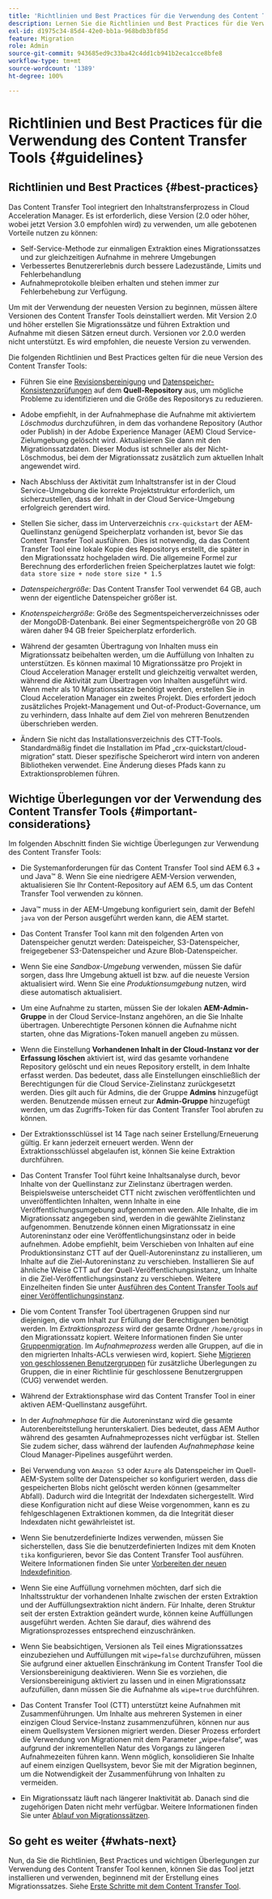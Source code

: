 ```yaml
---
title: 'Richtlinien und Best Practices für die Verwendung des Content Transfer Tools  '
description: Lernen Sie die Richtlinien und Best Practices für die Verwendung des Content Transfer Tools kennen.
exl-id: d1975c34-85d4-42e0-bb1a-968bdb3bf85d
feature: Migration
role: Admin
source-git-commit: 943685ed9c33ba42c4dd1cb941b2eca1cce8bfe8
workflow-type: tm+mt
source-wordcount: '1389'
ht-degree: 100%

---
```



# Richtlinien und Best Practices für die Verwendung des Content Transfer Tools {#guidelines}

## Richtlinien und Best Practices {#best-practices}

<!-- Alexandru: hiding for now

>[!CONTEXTUALHELP]
>id="aemcloud_ctt_guidelines"
>title="Guidelines and Best Practices"
>abstract="Review guidelines and best practices to use the Content Transfer tool including revision cleanup tasks, Disk space considerations and more."
>additional-url="https://experienceleague.adobe.com/docs/experience-manager-cloud-service/content/migration-journey/cloud-migration/content-transfer-tool/getting-started-content-transfer-tool.html" text="Important Considerations for using Content Transfer Tool"
>additional-url="https://experienceleague.adobe.com/docs/experience-manager-cloud-service/content/migration-journey/cloud-migration/content-transfer-tool/group-migration.md#important-considerations" text="Important Considerations when Migrating Groups" 

-->

Das Content Transfer Tool integriert den Inhaltstransferprozess in Cloud Acceleration Manager. Es ist erforderlich, diese Version (2.0 oder höher, wobei jetzt Version 3.0 empfohlen wird) zu verwenden, um alle gebotenen Vorteile nutzen zu können:

* Self-Service-Methode zur einmaligen Extraktion eines Migrationssatzes und zur gleichzeitigen Aufnahme in mehrere Umgebungen
* Verbessertes Benutzererlebnis durch bessere Ladezustände, Limits und Fehlerbehandlung
* Aufnahmeprotokolle bleiben erhalten und stehen immer zur Fehlerbehebung zur Verfügung.

Um mit der Verwendung der neuesten Version zu beginnen, müssen ältere Versionen des Content Transfer Tools deinstalliert werden. Mit Version 2.0 und höher erstellen Sie Migrationssätze und führen Extraktion und Aufnahme mit diesen Sätzen erneut durch.
Versionen vor 2.0.0 werden nicht unterstützt. Es wird empfohlen, die neueste Version zu verwenden.

Die folgenden Richtlinien und Best Practices gelten für die neue Version des Content Transfer Tools:

* Führen Sie eine [Revisionsbereinigung](https://experienceleague.adobe.com/docs/experience-manager-65/deploying/deploying/revision-cleanup.html?lang=de) und [Datenspeicher-Konsistenzprüfungen](https://experienceleague.adobe.com/docs/experience-cloud-kcs/kbarticles/KA-16550.html?lang=de) auf dem **Quell-Repository** aus, um mögliche Probleme zu identifizieren und die Größe des Repositorys zu reduzieren.

* Adobe empfiehlt, in der Aufnahmephase die Aufnahme mit aktiviertem *Löschmodus* durchzuführen, in dem das vorhandene Repository (Author oder Publish) in der Adobe Experience Manager (AEM) Cloud Service-Zielumgebung gelöscht wird. Aktualisieren Sie dann mit den Migrationssatzdaten. Dieser Modus ist schneller als der Nicht-Löschmodus, bei dem der Migrationssatz zusätzlich zum aktuellen Inhalt angewendet wird.

* Nach Abschluss der Aktivität zum Inhaltstransfer ist in der Cloud Service-Umgebung die korrekte Projektstruktur erforderlich, um sicherzustellen, dass der Inhalt in der Cloud Service-Umgebung erfolgreich gerendert wird.

* Stellen Sie sicher, dass im Unterverzeichnis `crx-quickstart` der AEM-Quellinstanz genügend Speicherplatz vorhanden ist, bevor Sie das Content Transfer Tool ausführen. Dies ist notwendig, da das Content Transfer Tool eine lokale Kopie des Repositorys erstellt, die später in den Migrationssatz hochgeladen wird.
Die allgemeine Formel zur Berechnung des erforderlichen freien Speicherplatzes lautet wie folgt:
  `data store size + node store size * 1.5`

* *Datenspeichergröße*: Das Content Transfer Tool verwendet 64 GB, auch wenn der eigentliche Datenspeicher größer ist.
* *Knotenspeichergröße*: Größe des Segmentspeicherverzeichnisses oder der MongoDB-Datenbank.
Bei einer Segmentspeichergröße von 20 GB wären daher 94 GB freier Speicherplatz erforderlich.

* Während der gesamten Übertragung von Inhalten muss ein Migrationssatz beibehalten werden, um die Auffüllung von Inhalten zu unterstützen. Es können maximal 10 Migrationssätze pro Projekt in Cloud Acceleration Manager erstellt und gleichzeitig verwaltet werden, während die Aktivität zum Übertragen von Inhalten ausgeführt wird. Wenn mehr als 10 Migrationssätze benötigt werden, erstellen Sie in Cloud Acceleration Manager ein zweites Projekt. Dies erfordert jedoch zusätzliches Projekt-Management und Out-of-Product-Governance, um zu verhindern, dass Inhalte auf dem Ziel von mehreren Benutzenden überschrieben werden.

* Ändern Sie nicht das Installationsverzeichnis des CTT-Tools. Standardmäßig findet die Installation im Pfad „crx-quickstart/cloud-migration“ statt. Dieser spezifische Speicherort wird intern von anderen Bibliotheken verwendet. Eine Änderung dieses Pfads kann zu Extraktionsproblemen führen.

## Wichtige Überlegungen vor der Verwendung des Content Transfer Tools {#important-considerations}

Im folgenden Abschnitt finden Sie wichtige Überlegungen zur Verwendung des Content Transfer Tools:

* Die Systemanforderungen für das Content Transfer Tool sind AEM 6.3 + und Java™ 8. Wenn Sie eine niedrigere AEM-Version verwenden, aktualisieren Sie Ihr Content-Repository auf AEM 6.5, um das Content Transfer Tool verwenden zu können.

* Java™ muss in der AEM-Umgebung konfiguriert sein, damit der Befehl `java` von der Person ausgeführt werden kann, die AEM startet.

* Das Content Transfer Tool kann mit den folgenden Arten von Datenspeicher genutzt werden: Dateispeicher, S3-Datenspeicher, freigegebener S3-Datenspeicher und Azure Blob-Datenspeicher.

* Wenn Sie eine *Sandbox-Umgebung* verwenden, müssen Sie dafür sorgen, dass Ihre Umgebung aktuell ist bzw. auf die neueste Version aktualisiert wird. Wenn Sie eine *Produktionsumgebung* nutzen, wird diese automatisch aktualisiert.

* Um eine Aufnahme zu starten, müssen Sie der lokalen **AEM-Admin-Gruppe** in der Cloud Service-Instanz angehören, an die Sie Inhalte übertragen. Unberechtigte Personen können die Aufnahme nicht starten, ohne das Migrations-Token manuell angeben zu müssen.

* Wenn die Einstellung **Vorhandenen Inhalt in der Cloud-Instanz vor der Erfassung löschen** aktiviert ist, wird das gesamte vorhandene Repository gelöscht und ein neues Repository erstellt, in dem Inhalte erfasst werden. Das bedeutet, dass alle Einstellungen einschließlich der Berechtigungen für die Cloud Service-Zielinstanz zurückgesetzt werden. Dies gilt auch für Admins, die der Gruppe **Admins** hinzugefügt werden. Benutzende müssen erneut zur **Admin-Gruppe** hinzugefügt werden, um das Zugriffs-Token für das Content Transfer Tool abrufen zu können.

* Der Extraktionsschlüssel ist 14 Tage nach seiner Erstellung/Erneuerung gültig. Er kann jederzeit erneuert werden. Wenn der Extraktionsschlüssel abgelaufen ist, können Sie keine Extraktion durchführen.

* Das Content Transfer Tool führt keine Inhaltsanalyse durch, bevor Inhalte von der Quellinstanz zur Zielinstanz übertragen werden. Beispielsweise unterscheidet CTT nicht zwischen veröffentlichten und unveröffentlichten Inhalten, wenn Inhalte in eine Veröffentlichungsumgebung aufgenommen werden. Alle Inhalte, die im Migrationssatz angegeben sind, werden in die gewählte Zielinstanz aufgenommen. Benutzende können einen Migrationssatz in eine Autoreninstanz oder eine Veröffentlichungsinstanz oder in beide aufnehmen. Adobe empfiehlt, beim Verschieben von Inhalten auf eine Produktionsinstanz CTT auf der Quell-Autoreninstanz zu installieren, um Inhalte auf die Ziel-Autoreninstanz zu verschieben. Installieren Sie auf ähnliche Weise CTT auf der Quell-Veröffentlichungsinstanz, um Inhalte in die Ziel-Veröffentlichungsinstanz zu verschieben. Weitere Einzelheiten finden Sie unter [Ausführen des Content Transfer Tools auf einer Veröffentlichungsinstanz](https://experienceleague.adobe.com/docs/experience-manager-cloud-service/content/migration-journey/cloud-migration/content-transfer-tool/getting-started-content-transfer-tool.html?lang=de#running-tool).

* Die vom Content Transfer Tool übertragenen Gruppen sind nur diejenigen, die vom Inhalt zur Erfüllung der Berechtigungen benötigt werden. Im _Extraktionsprozess_ wird der gesamte Ordner `/home/groups` in den Migrationssatz kopiert. Weitere Informationen finden Sie unter [Gruppenmigration](/help/journey-migration/content-transfer-tool/using-content-transfer-tool/group-migration.md). Im _Aufnahmeprozess_ werden alle Gruppen, auf die in den migrierten Inhalts-ACLs verwiesen wird, kopiert. Siehe [Migrieren von geschlossenen Benutzergruppen](/help/journey-migration/content-transfer-tool/using-content-transfer-tool/closed-user-groups-migration.md) für zusätzliche Überlegungen zu Gruppen, die in einer Richtlinie für geschlossene Benutzergruppen (CUG) verwendet werden.

* Während der Extraktionsphase wird das Content Transfer Tool in einer aktiven AEM-Quellinstanz ausgeführt.

* In der *Aufnahmephase* für die Autoreninstanz wird die gesamte Autorenbereitstellung herunterskaliert. Dies bedeutet, dass AEM Author während des gesamten Aufnahmeprozesses nicht verfügbar ist. Stellen Sie zudem sicher, dass während der laufenden *Aufnahmephase* keine Cloud Manager-Pipelines ausgeführt werden.

* Bei Verwendung von `Amazon S3` oder `Azure` als Datenspeicher im Quell-AEM-System sollte der Datenspeicher so konfiguriert werden, dass die gespeicherten Blobs nicht gelöscht werden können (gesammelter Abfall). Dadurch wird die Integrität der Indexdaten sichergestellt. Wird diese Konfiguration nicht auf diese Weise vorgenommen, kann es zu fehlgeschlagenen Extraktionen kommen, da die Integrität dieser Indexdaten nicht gewährleistet ist.

* Wenn Sie benutzerdefinierte Indizes verwenden, müssen Sie sicherstellen, dass Sie die benutzerdefinierten Indizes mit dem Knoten `tika` konfigurieren, bevor Sie das Content Transfer Tool ausführen. Weitere Informationen finden Sie unter [Vorbereiten der neuen Indexdefinition](https://experienceleague.adobe.com/docs/experience-manager-cloud-service/content/operations/indexing.html?lang=de#preparing-the-new-index-definition).

* Wenn Sie eine Auffüllung vornehmen möchten, darf sich die Inhaltsstruktur der vorhandenen Inhalte zwischen der ersten Extraktion und der Auffüllungsextraktion nicht ändern. Für Inhalte, deren Struktur seit der ersten Extraktion geändert wurde, können keine Auffüllungen ausgeführt werden. Achten Sie darauf, dies während des Migrationsprozesses entsprechend einzuschränken.

* Wenn Sie beabsichtigen, Versionen als Teil eines Migrationssatzes einzubeziehen und Auffüllungen mit `wipe=false` durchzuführen, müssen Sie aufgrund einer aktuellen Einschränkung im Content Transfer Tool die Versionsbereinigung deaktivieren. Wenn Sie es vorziehen, die Versionsbereinigung aktiviert zu lassen und in einen Migrationssatz aufzufüllen, dann müssen Sie die Aufnahme als `wipe=true` durchführen.

* Das Content Transfer Tool (CTT) unterstützt keine Aufnahmen mit Zusammenführungen. Um Inhalte aus mehreren Systemen in einer einzigen Cloud Service-Instanz zusammenzuführen, können nur aus einem Quellsystem Versionen migriert werden. Dieser Prozess erfordert die Verwendung von Migrationen mit dem Parameter „wipe=false“, was aufgrund der inkrementellen Natur des Vorgangs zu längeren Aufnahmezeiten führen kann. Wenn möglich, konsolidieren Sie Inhalte auf einem einzigen Quellsystem, bevor Sie mit der Migration beginnen, um die Notwendigkeit der Zusammenführung von Inhalten zu vermeiden.

* Ein Migrationssatz läuft nach längerer Inaktivität ab. Danach sind die zugehörigen Daten nicht mehr verfügbar. Weitere Informationen finden Sie unter [Ablauf von Migrationssätzen](https://experienceleague.adobe.com/docs/experience-manager-cloud-service/content/migration-journey/cloud-migration/content-transfer-tool/overview-content-transfer-tool.html?lang=de#migration-set-expiry).

## So geht es weiter {#whats-next}

Nun, da Sie die Richtlinien, Best Practices und wichtigen Überlegungen zur Verwendung des Content Transfer Tool kennen, können Sie das Tool jetzt installieren und verwenden, beginnend mit der Erstellung eines Migrationssatzes. Siehe [Erste Schritte mit dem Content Transfer Tool](/help/journey-migration/content-transfer-tool/using-content-transfer-tool/getting-started-content-transfer-tool.md).
